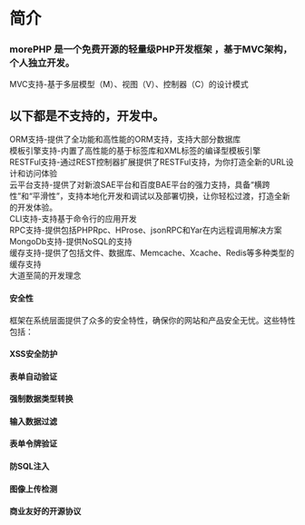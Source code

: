 

# 简介
### morePHP 是一个免费开源的轻量级PHP开发框架 ，基于MVC架构，个人独立开发。
  
MVC支持-基于多层模型（M）、视图（V）、控制器（C）的设计模式  

## 以下都是不支持的，开发中。  
ORM支持-提供了全功能和高性能的ORM支持，支持大部分数据库  
模板引擎支持-内置了高性能的基于标签库和XML标签的编译型模板引擎  
RESTFul支持-通过REST控制器扩展提供了RESTFul支持，为你打造全新的URL设计和访问体验  
云平台支持-提供了对新浪SAE平台和百度BAE平台的强力支持，具备“横跨性”和“平滑性”，支持本地化开发和调试以及部署切换，让你轻松过渡，打造全新的开发体验。  
CLI支持-支持基于命令行的应用开发  
RPC支持-提供包括PHPRpc、HProse、jsonRPC和Yar在内远程调用解决方案    
MongoDb支持-提供NoSQL的支持  
缓存支持-提供了包括文件、数据库、Memcache、Xcache、Redis等多种类型的缓存支持  
大道至简的开发理念  


#### 安全性
框架在系统层面提供了众多的安全特性，确保你的网站和产品安全无忧。这些特性包括：

#### XSS安全防护
#### 表单自动验证
#### 强制数据类型转换
#### 输入数据过滤
#### 表单令牌验证
#### 防SQL注入
#### 图像上传检测
#### 商业友好的开源协议
